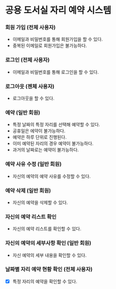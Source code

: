 # 공용 도서실 자리 예약 시스템

### 회원 가입 (전체 사용자)

- 이메일과 비밀번호를 통해 회원가입을 할 수 있다.
- 중복된 이메일로 회원가입은 불가능하다.

### 로그인 (전체 사용자)

- 이메일과 비밀번호를 통해 로그인을 할 수 있다.

### 로그아웃 (젠체 사용자)

- 로그아웃을 할 수 있다.

### 예약 (일반 회원)

- 특정 날짜의 특정 자리를 선택해 예약할 수 있다.
- 공휴일은 에약이 불가능하다.
- 예약은 하루 단위로 진행된다.
- 이미 예약된 자리의 경우 예약이 불가능하다.
- 과거의 날짜로는 예약이 불가능하다.

### 예약 사유 수정 (일반 회원)

- 자신의 예약의 예약 사유를 수정할 수 있다.

### 예약 삭제 (일반 회원)

- 자신의 예약을 삭제할 수 있다.

### 자신의 예약 리스트 확인

- 자신의 예약 리스트를 확인할 수 있다.

### 자신의 예약의 세부사항 확인 (일반 회원)

- 자신 예약의 세부 내용을 확인할 수 있다.

### 날짜별 자리 예약 현황 확인 (전체 사용자)

- [x] 특정 자리의 예약을 확인할 수 있다.
